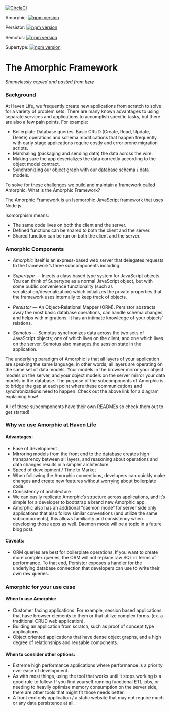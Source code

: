 [![CircleCI](https://circleci.com/gh/haven-life/amorphic.svg?style=shield)](https://circleci.com/gh/haven-life/amorphic)

Amorphic:
 [![npm version](https://badge.fury.io/js/amorphic.svg)](https://badge.fury.io/js/amorphic)

Persistor:
[![npm version](https://badge.fury.io/js/%40havenlife%2Fpersistor.svg)](https://badge.fury.io/js/%40havenlife%2Fpersistor)

Semotus:
[![npm version](https://badge.fury.io/js/%40havenlife%2Fsemotus.svg)](https://badge.fury.io/js/%40havenlife%2Fsemotus)

Supertype:
[![npm version](https://badge.fury.io/js/supertype.svg)](https://badge.fury.io/js/supertype)


# The Amorphic Framework

*Shamelessly copied and pasted from [here](https://medium.com/haven-life/an-introduction-to-the-isomorphic-paradigm-using-amorphic-b7a8071ca11f)*

### Background

At Haven Life, we frequently create new applications from scratch to solve for a variety of problem sets. There are many known advantages to using separate services and applications to accomplish specific tasks, but there are also a few pain points. For example:

- Boilerplate Database queries. Basic CRUD (Create, Read, Update, Delete) operations and schema modifications that happen frequently with early stage applications require costly and error prone migration scripts.
- Marshaling (packaging and sending data) the data across the wire.
- Making sure the app deserializes the data correctly according to the object model contract.
- Synchronizing our object graph with our database schema / data models.

To solve for these challenges we build and maintain a framework called Amorphic.
What is the Amorphic Framework?

The Amorphic Framework is an Isomorphic JavaScript framework that uses Node.js.

Isomorphism means:

- The same code lives on both the client and the server.
- Defined functions can be shared to both the client and the server.
- Shared function can be run on both the client and the server.

### Amorphic Components

- *Amorphic* itself is an express-based web server that delegates requests to the framework’s three subcomponents including:

- *Supertype* — Injects a class based type system for JavaScript objects. You can think of Supertype as a normal JavaScript object, but with some public convenience functionality (such as serialization/deserialization) which initializes the private properties that the framework uses internally to keep track of objects.

- *Persistor* — An Object-Relational Mapper (ORM). Persistor abstracts away the most basic database operations, can handle schema changes, and helps with migrations. It has an intimate knowledge of your objects’ relations.

- *Semotus* — Semotus synchronizes data across the two sets of JavaScript objects; one of which lives on the client, and one which lives on the server. Semotus also manages the session state in the application.

The underlying paradigm of Amorphic is that all layers of your application are speaking the same language; in other words, all layers are operating on the same set of data models. Your models in the browser mirror your object models on the server, and your object models on the server mirror your data models in the database. The purpose of the subcomponents of Amorphic is to bridge the gap at each point where these communications and synchronizations need to happen.
Check out the above link for a diagram explaining how!

All of these subcomponents have their own READMEs so check them out to get started!

### Why we use Amorphic at Haven Life

#### Advantages:

- Ease of development
- Mirroring models from the front end to the database creates high transparency between all layers, and reasoning about operations and data changes results in a simpler architecture.
- Speed of development / Time to Market
- When following the Amorphic conventions, developers can quickly make changes and create new features without worrying about boilerplate code.
- Consistency of architecture
- We can easily replicate Amorphic’s structure across applications, and it’s simple for a developer to bootstrap a brand new Amorphic app.
- Amorphic also has an additional “daemon mode” for server side only applications that also follow similar conventions (and utilize the same subcomponents), this allows familiarity and consistency when developing those apps as well. Daemon mode will be a topic in a future blog post.

#### Caveats:

- ORM queries are best for boilerplate operations. If you want to create more complex queries, the ORM will not replace raw SQL in terms of performance. To that end, Persistor exposes a handler for the underlying database connection that developers can use to write their own raw queries.

### Amorphic for your use case

#### When to use Amorphic:

- Customer facing applications. For example, session based applications that have browser elements to them or that utilize complex forms. (ex. a traditional CRUD web application).
- Building an application from scratch, such as proof of concept type applications.
- Object oriented applications that have dense object graphs, and a high degree of relationships and reusable components.

#### When to consider other options:

- Extreme high performance applications where performance is a priority over ease of development.
- As with most things, using the tool that works until it stops working is a good rule to follow. If you find yourself running functional ETL jobs, or needing to heavily optimize memory consumption on the server side, there are other tools that might fit those needs better.
- A front end only application / a static website that may not require much or any data persistence at all.